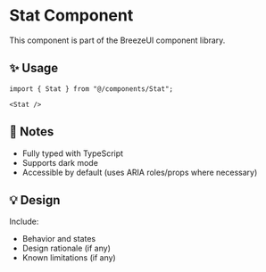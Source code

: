 # Stat Component

This component is part of the BreezeUI component library.

## ✨ Usage

```tsx
import { Stat } from "@/components/Stat";

<Stat />
```

## 📌 Notes

- Fully typed with TypeScript
- Supports dark mode
- Accessible by default (uses ARIA roles/props where necessary)

## 💡 Design

Include:
- Behavior and states
- Design rationale (if any)
- Known limitations (if any)
